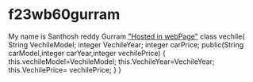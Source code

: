 # f23wb60gurram
My name is Santhosh reddy Gurram
["Hosted in webPage"](https://f23wb60gurram.onrender.com)
class vechile{ String VechileModel; integer VechileYear; integer carPrice; public(String carModel,integer carYear,integer vechilePrice) { this.vechileModel=VechileModel; this.VechileYear=VechileYear; this.VechilePrice= vechilePrice; } }